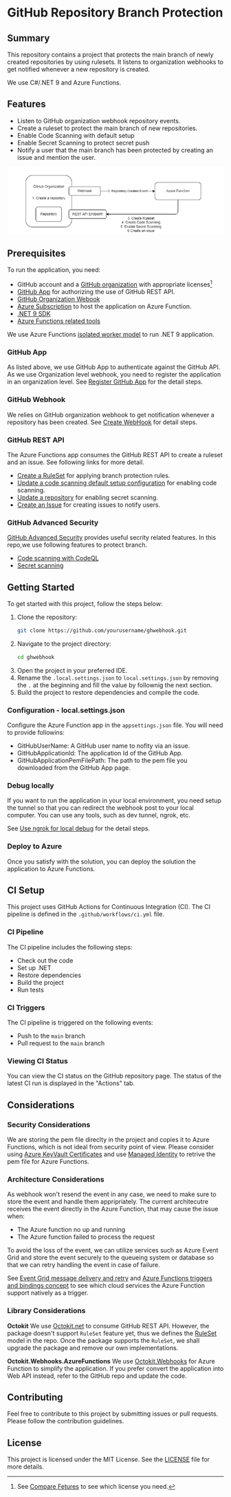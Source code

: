 # GitHub Repository Branch Protection

## Summary

This repository contains a project that protects the main branch of newly created repositories by using rulesets. It listens to organization webhooks to get notified whenever a new repository is created.

We use C#/.NET 9 and Azure Functions.

## Features

- Listen to GitHub organization webhook repository events.
- Create a ruleset to protect the main branch of new repositories.
- Enable Code Scanning with default setup
- Enable Secret Scanning to protect secret push
- Notify a user that the main branch has been protected by creating an issue and mention the user.

![Architecture](./assets/architecture-diagram.png)

## Prerequisites

To run the application, you need:

- GitHub account and a [GitHub organization](https://docs.github.com/en/organizations) with appropriate licenses[^1]
- [GitHub App](https://docs.github.com/en/developers/apps/building-github-apps/creating-a-github-app) for authorizing the use of GitHub REST API.
- [GitHub Organization Webook](https://docs.github.com/en/webhooks)
- [Azure Subscription](https://portal.azure.com) to host the application on Azure Function.
- [.NET 9 SDK](https://dotnet.microsoft.com/en-us/download/dotnet/9.0)
- [Azure Functions related tools](https://learn.microsoft.com/en-us/azure/azure-functions/functions-reference)

We use Azure Functions [isolated worker model](https://learn.microsoft.com/en-us/azure/azure-functions/dotnet-isolated-process-guide) to run .NET 9 application.

[^1]: See [Compare Fetures](https://github.com/pricing#compare-features) to see which license you need. 

### GitHub App

As listed above, we use GitHub App to authenticate against the GitHub API. As we use Organization level webhook, you need to register the application in an organization level. 
See [Register GitHub App](./RegisterGitHubApp.md) for the detail steps.

### GitHub Webhook

We relies on GitHub organization webhook to get notification whenever a repository has been created.
See [Create WebHook](./CreateWebHook.md) for detail steps.

### GitHub REST API

The Azure Functions app consumes the GitHub REST API to create a ruleset and an issue. See following links for more detail.

- [Create a RuleSet](https://docs.github.com/en/rest/repos/rules?apiVersion=2022-11-28#create-a-repository-ruleset) for applying branch protection rules.
- [Update a code scanning default setup configuration](https://docs.github.com/en/rest/code-scanning/code-scanning?apiVersion=2022-11-28#update-a-code-scanning-default-setup-configuration) for enabling code scanning.
- [Update a repository](https://docs.github.com/en/rest/repos/repos?apiVersion=2022-11-28#update-a-repository) for enabling secret scanning.
- [Create an Issue](https://docs.github.com/en/rest/issues/issues?apiVersion=2022-11-28#create-an-issue) for creating issues to notify users.

### GitHub Advanced Security

[GitHub Advanced Security](https://docs.github.com/en/enterprise-cloud@latest/get-started/learning-about-github/about-github-advanced-security) provides useful secrity related features. In this repo,we use following features to protect branch.

- [Code scanning with CodeQL](https://docs.github.com/en/enterprise-cloud@latest/code-security/code-scanning/introduction-to-code-scanning/about-code-scanning-with-codeql)
- [Secret scanning](https://docs.github.com/en/enterprise-cloud@latest/code-security/secret-scanning/introduction/about-secret-scanning)

## Getting Started

To get started with this project, follow the steps below:

1. Clone the repository:
    ```sh
    git clone https://github.com/yourusername/ghwebhook.git
    ```
1. Navigate to the project directory:
    ```sh
    cd ghwebhook
    ```
1. Open the project in your preferred IDE.
1. Rename the `.local.settings.json` to `local.settings.json` by removing the `.` at the beginning and fill the value by follownig the next section.
1. Build the project to restore dependencies and compile the code.

### Configuration - local.settings.json

Configure the Azure Function app in the `appsettings.json` file. You will need to provide followins:

- GitHubUserName: A GitHub user name to nofity via an issue.
- GitHubApplicationId: The application Id of the GitHub App.
- GitHubApplicationPemFilePath: The path to the pem file you downloaded from the GitHub App page.

### Debug locally

If you want to run the application in your local environment, you need setup the tunnel so that you can redirect the webhook post to your local computer. You can use any tools, such as dev tunnel, ngrok, etc.

See [Use ngrok for local debug](UseNgrok.md) for the detail steps.

### Deploy to Azure

Once you satisfy with the solution, you can deploy the solution the application to Azure Functions.

## CI Setup

This project uses GitHub Actions for Continuous Integration (CI). The CI pipeline is defined in the `.github/workflows/ci.yml` file.

### CI Pipeline

The CI pipeline includes the following steps:
- Check out the code
- Set up .NET
- Restore dependencies
- Build the project
- Run tests

### CI Triggers

The CI pipeline is triggered on the following events:
- Push to the `main` branch
- Pull request to the `main` branch

### Viewing CI Status

You can view the CI status on the GitHub repository page. The status of the latest CI run is displayed in the "Actions" tab.

## Considerations

### Security Considerations

We are storing the pem file direclty in the project and copies it to Azure Functions, which is not ideal from security point of view. Please consider using [Azure KeyVault Certificates](https://learn.microsoft.com/en-us/azure/key-vault/certificates/) and use [Managed Identity](https://learn.microsoft.com/en-us/azure/app-service/app-service-key-vault-references?tabs=azure-cli) to retrive the pem file for Azure Functions.

### Architecture Considerations

As webhook won't resend the event in any case, we need to make sure to store the event and handle them appripriately. The current architecutre receives the event directly in the Azure Function, that may cause the issue when:

- The Azure function no up and running
- The Azure function failed to process the request

To avoid the loss of the event, we can utilize services such as Azure Event Grid and store the event securely to the queueing system or database so that we can retry handling the event in case of failure.

See [Event Grid message delivery and retry](https://learn.microsoft.com/en-us/azure/event-grid/delivery-and-retry) and [Azure Functions triggers and bindings concept](https://learn.microsoft.com/en-us/azure/azure-functions/functions-triggers-bindings) to see which cloud services the Azure Function support natively as a trigger.

### Library Considerations

**Octokit**
We use [Octokit.net](https://github.com/octokit/octokit.net) to consume GitHub REST API. However, the package doesn't support `RuleSet` feature yet, thus we defines the [RuleSet](./Models/RuleSet/RuleSet.cs) model in the repo. Once the package supports the `RuleSet`, we shall upgrade the package and remove our own implementations.

**Octokit.Webhooks.AzureFunctions**
We use [Octokit.Webhooks](https://github.com/octokit/webhooks.net) for Azure Function to simplify the application. If you prefer convert the application into Web API instead, refer to the GitHub repo and update the code.

## Contributing
Feel free to contribute to this project by submitting issues or pull requests. Please follow the contribution guidelines.

## License
This project is licensed under the MIT License. See the [LICENSE](LICENSE) file for more details.
